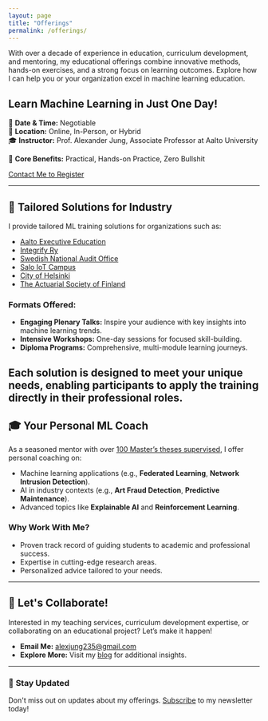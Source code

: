 ```yaml
---
layout: page
title: "Offerings"
permalink: /offerings/
---
```


With over a decade of experience in education, curriculum development, and mentoring, 
my educational offerings combine innovative methods, hands-on exercises, and a strong 
focus on learning outcomes. Explore how I can help you or your organization excel in 
machine learning education.


<div class="campaign-card">
  <div class="campaign-card-content">
    <h2 class="campaign-title">Learn Machine Learning in Just One Day!</h2>
    <p class="campaign-details">
      📅 <strong>Date & Time:</strong> Negotiable <br>
      📍 <strong>Location:</strong> Online, In-Person, or Hybrid <br>
      🎓 <strong>Instructor:</strong> Prof. Alexander Jung, Associate Professor at Aalto University <br>
    </p>
    <p class="campaign-features">
      🚀 <strong>Core Benefits:</strong> Practical, Hands-on Practice, Zero Bullshit 
    </p>
    <a href="mailto:alexjung235@gmail.com" class="campaign-btn">Contact Me to Register</a>
  </div>
</div>


---
## 💼 **Tailored Solutions for Industry**

I provide tailored ML training solutions for organizations such as:
- [Aalto Executive Education](https://www.aaltoee.fi/en)
- [Integrify Ry](https://www.integrify.io/)
- [Swedish National Audit Office](https://www.riksrevisionen.se/en.html)
- [Salo IoT Campus](https://www.saloiotcampus.fi/en)
- [City of Helsinki](https://www.hel.fi/en)
- [The Actuarial Society of Finland](https://www.actuary.fi/in-english)

### Formats Offered:
- **Engaging Plenary Talks:** Inspire your audience with key insights into machine learning trends.
- **Intensive Workshops:** One-day sessions for focused skill-building.
- **Diploma Programs:** Comprehensive, multi-module learning journeys.

Each solution is designed to meet your unique needs, enabling participants to 
apply the training directly in their professional roles.
---

## 🎓 **Your Personal ML Coach**

As a seasoned mentor with over [100 Master’s theses supervised](/assets/MasterThesisSupervisedNov24.pdf), 
I offer personal coaching on:
- Machine learning applications (e.g., **Federated Learning**, **Network Intrusion Detection**).
- AI in industry contexts (e.g., **Art Fraud Detection**, **Predictive Maintenance**).
- Advanced topics like **Explainable AI** and **Reinforcement Learning**.

### Why Work With Me?
- Proven track record of guiding students to academic and professional success.
- Expertise in cutting-edge research areas.
- Personalized advice tailored to your needs.

---

## 🤝 **Let's Collaborate!**

Interested in my teaching services, curriculum development expertise, or collaborating on an educational project? Let’s make it happen! 

- **Email Me:** [alexjung235@gmail.com](mailto:alexjung235@gmail.com)
- **Explore More:** Visit my [blog](https://machinelearningforall.github.io/) for additional insights.

---

### 📢 **Stay Updated**
Don't miss out on updates about my offerings. [Subscribe](https://forms.gle/ynW3ge87es84SXdN6) to my newsletter today!


